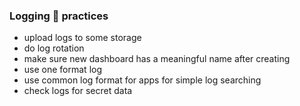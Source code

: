  ### **Logging 💯 practices**
 - upload logs to some storage
 - do log rotation
 - make sure new dashboard has a meaningful name after creating 
 - use one format log
 - use common log format for apps for simple log searching
 - check logs for secret data